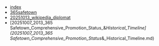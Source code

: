 * [index](index.md)
* [365safetown](365safetown.md)
* [20251013_wikipedia_diplomat](20251013_wikipedia_diplomat.md)
* [20251007_2013_365 Safetown_Comprehensive_Promotion_Status_&_Historical_Timeline](20251007_2013_365 Safetown_Comprehensive_Promotion_Status_&_Historical_Timeline.md)
